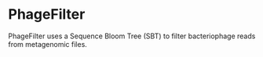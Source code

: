 # PhageFilter
PhageFilter uses a Sequence Bloom Tree (SBT) to filter bacteriophage reads from metagenomic files.
